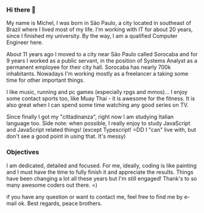 ### Hi there 👋

My name is Michel, I was born in São Paulo, a city located in southeast of Brazil where I lived most of my life. I'm working with IT for about 20 years, since I finished my university. By the way, I am a qualified Computer Engineer here.

About 11 years ago I moved to a city near São Paulo called Sorocaba and for 9 years I worked as a public servant, in the position of Systems Analyst as a permanent employee for their city hall. Sorocaba has nearly 700k inhabitants. Nowadays I'm working mostly as a freelancer a taking some time for other important things.

I like music, running and pc games (especially rpgs and mmos)… I enjoy some contact sports too, like Muay Thai - it is awesome for the fitness. It is also great when I can spend some time watching any good series on TV.

Since finally I got my "cittadinanza", right now I am studying Italian language too. Side note: when possible, I really enjoy to study JavaScript and JavaScript related things! (except Typescript! =DD I "can" live with, but don't see a good point in using that. It's messy)

### Objectives

I am dedicated, detailed and focused. For me, ideally, coding is like painting and I must have the time to fully finish it and appreciate the results. Things have been changing a lot all these years but I'm still engaged! Thank's to so many awesome coders out there. =)

if you have any question or want to contact me, feel free to find me by e-mail ok. Best regards, peace brothers.
